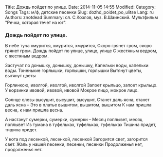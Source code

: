 Title: Дождь пойдет по улице.
Date: 2014-11-05 14:55
Modified: 
Category: Songs
Tags: м/ф, детские песенки
Slug: dozhd_poidet_po_ulitse
Lang: ru
Authors: znotdead
Summary: сл. С.Козлов, муз. В.Шаинский. Мультфильм "Речка, которая течет на юг".

### Дождь пойдет по улице.

В небе туча хмурится, хмурится, хмурится,
Скоро грянет гром, скоро грянет гром.
Дождь пойдет по улице, улице, улице
С жестяным ведром, с жестяным ведром.

Застучат по донышку, донышку, донышку,
Капельки воды, капельки воды.
Тоненькие горлышки, горлышки, горлышки
Вытянут цветы, вытянут цветы

Горлинкою, иволгой, иволгой, иволгой
Запоет крыльцо, запоет крыльцо.
У корзинки ивовой, ивовой, ивовой
Мокрое лицо, мокрое лицо.

Солнце слезы высушит, высушит, высушит,
Станет даль ясна, станет даль ясна –
Это в платье вышитом, вышитом, вышитом
К нам пришла весна, к нам пришла весна.

А настанут сумерки, сумерки, сумерки –
Месяц поплывет, месяц поплывет
Из тумана в туфельках, туфельках, туфельках
Тишина придет, тишина придет.

У кота под лесенкой, лесенкой, лесенкой
Загорится свет, загорится свет.
Жаль у нашей песенки, песенки, песенки
Продолженья нет, продолженья нет.